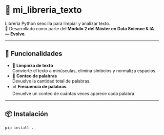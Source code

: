 # 🧹 mi_libreria_texto

Librería Python sencilla para limpiar y analizar texto.  
📘 Desarrollado como parte del **Módulo 2 del Máster en Data Science & IA — Evolve**.

---

## 🚀 Funcionalidades

- 🔡 **Limpieza de texto**  
  Convierte el texto a minúsculas, elimina símbolos y normaliza espacios.
- 🧮 **Conteo de palabras**  
  Devuelve la cantidad total de palabras.
- 📊 **Frecuencia de palabras**  
  Devuelve un conteo de cuántas veces aparece cada palabra.

---

## 📦 Instalación

```bash
pip install .
